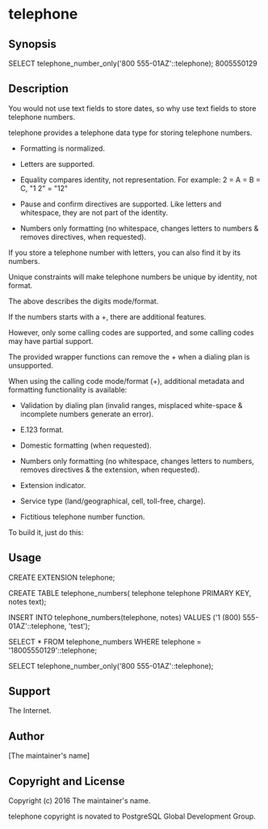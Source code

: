 telephone
=========

Synopsis
--------

  SELECT telephone_number_only('800 555-01AZ'::telephone);
  8005550129

Description
-----------

You would not use text fields to store dates, so why use text fields to store telephone numbers.

telephone provides a telephone data type for storing telephone numbers.

* Formatting is normalized.

* Letters are supported.

* Equality compares identity, not representation.  For example: 2 = A = B = C, "1 2" = "12"

* Pause and confirm directives are supported.  Like letters and whitespace, they are not part of the identity.

* Numbers only formatting (no whitespace, changes letters to numbers & removes directives, when requested).

If you store a telephone number with letters, you can also find it by its numbers.

Unique constraints will make telephone numbers be unique by identity, not format.

The above describes the digits mode/format.

If the numbers starts with a +, there are additional features.

However, only some calling codes are supported, and some calling codes may have partial support.

The provided wrapper functions can remove the + when a dialing plan is unsupported.

When using the calling code mode/format (+), additional metadata and formatting functionality is available:

* Validation by dialing plan (invalid ranges, misplaced white-space & incomplete numbers generate an error).

* E.123 format.

* Domestic formatting (when requested).

* Numbers only formatting (no whitespace, changes letters to numbers, removes directives & the extension, when requested).

* Extension indicator.

* Service type (land/geographical, cell, toll-free, charge).

* Fictitious telephone number function.

To build it, just do this:

Usage
-----

CREATE EXTENSION telephone;

CREATE TABLE telephone_numbers(
telephone telephone PRIMARY KEY,
notes text);

INSERT INTO telephone_numbers(telephone, notes)
VALUES ('1 (800) 555-01AZ'::telephone, 'test');

SELECT * FROM telephone_numbers WHERE telephone = '18005550129'::telephone;

SELECT telephone_number_only('800 555-01AZ'::telephone);

Support
-------

  The Internet.

Author
------

[The maintainer's name]

Copyright and License
---------------------

Copyright (c) 2016 The maintainer's name.

telephone copyright is novated to PostgreSQL Global Development Group.

